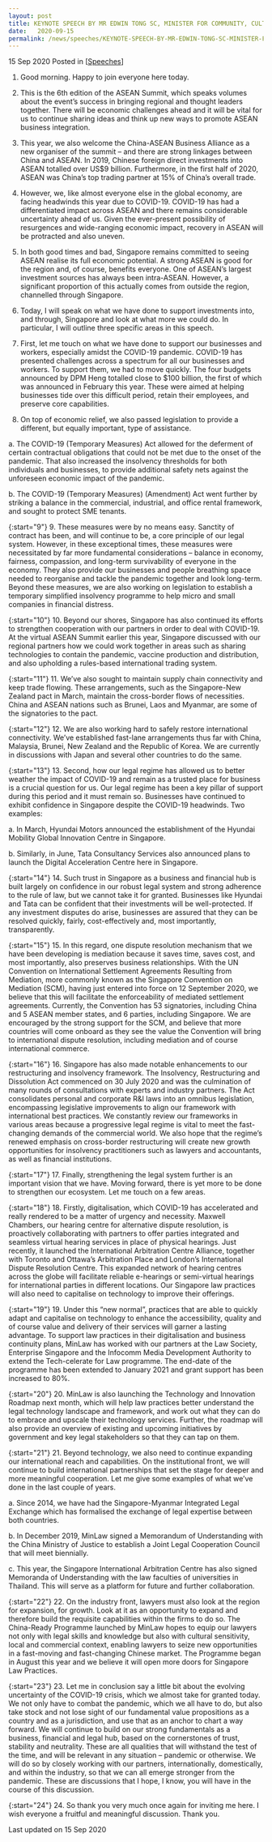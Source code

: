 ```yaml
---
layout: post
title: KEYNOTE SPEECH BY MR EDWIN TONG SC, MINISTER FOR COMMUNITY, CULTURE AND YOUTH AND SECOND MINISTER FOR LAW AT THE RHT CHINA-ASEAN BUSINESS ALLIANCE ASEAN SUMMIT 2020
date:   2020-09-15
permalink: /news/speeches/KEYNOTE-SPEECH-BY-MR-EDWIN-TONG-SC-MINISTER-FOR-COMMUNITY-CULTURE-AND-YOUTH-AND-SECOND-MINISTER-FOR-LAW-AT-THE-RHT-CHINA-ASEAN-BUSINESS-ALLIANCE-ASEAN-SUMMIT-2020
---
```


15 Sep 2020 Posted in [[Speeches](/news/speeches)]

1.	Good morning. Happy to join everyone here today.

2.	This is the 6th edition of the ASEAN Summit, which speaks volumes about the event’s success in bringing regional and thought leaders together. There will be economic challenges ahead and it will be vital for us to continue sharing ideas and think up new ways to promote ASEAN business integration. 

3.	This year, we also welcome the China-ASEAN Business Alliance as a new organiser of the summit – and there are strong linkages between China and ASEAN. In 2019, Chinese foreign direct investments into ASEAN totalled over US$9 billion. Furthermore, in the first half of 2020, ASEAN was China’s top trading partner at 15% of China’s overall trade.

4.	However, we, like almost everyone else in the global economy, are facing headwinds this year due to COVID-19. COVID-19 has had a differentiated impact across ASEAN and there remains considerable uncertainty ahead of us. Given the ever-present possibility of resurgences and wide-ranging economic impact, recovery in ASEAN will be protracted and also uneven. 

5.	In both good times and bad, Singapore remains committed to seeing ASEAN realise its full economic potential. A strong ASEAN is good for the region and, of course, benefits everyone. One of ASEAN’s largest investment sources has always been intra-ASEAN. However, a significant proportion of this actually comes from outside the region, channelled through Singapore. 

6.	Today, I will speak on what we have done to support investments into, and through, Singapore and look at what more we could do. In particular, I will outline three specific areas in this speech.

7.	First, let me touch on what we have done to support our businesses and workers, especially amidst the COVID-19 pandemic. COVID-19 has presented challenges across a spectrum for all our businesses and workers. To support them, we had to move quickly. The four budgets announced by DPM Heng totalled close to $100 billion, the first of which was announced in February this year. These were aimed at helping businesses tide over this difficult period, retain their employees, and preserve core capabilities. 

8.	On top of economic relief, we also passed legislation to provide a different, but equally important, type of assistance. 

a.	The COVID-19 (Temporary Measures) Act allowed for the deferment of certain contractual obligations that could not be met due to the onset of the pandemic. That also increased the insolvency thresholds for both individuals and businesses, to provide additional safety nets against the unforeseen economic impact of the pandemic. 

b.	The COVID-19 (Temporary Measures) (Amendment) Act went further by striking a balance in the commercial, industrial, and office rental framework, and sought to protect SME tenants. 

{:start="9"}
9.	These measures were by no means easy. Sanctity of contract has been, and will continue to be, a core principle of our legal system. However, in these exceptional times, these measures were necessitated by far more fundamental considerations – balance in economy, fairness, compassion, and long-term survivability of everyone in the economy. They also provide our businesses and people breathing space needed to reorganise and tackle the pandemic together and look long-term. Beyond these measures, we are also working on legislation to establish a temporary simplified insolvency programme to help micro and small companies in financial distress.  

{:start="10"}
10.	Beyond our shores, Singapore has also continued its efforts to strengthen cooperation with our partners in order to deal with COVID-19. At the virtual ASEAN Summit earlier this year, Singapore discussed with our regional partners how we could work together in areas such as sharing technologies to contain the pandemic, vaccine production and distribution, and also upholding a rules-based international trading system. 

{:start="11"}
11.	We’ve also sought to maintain supply chain connectivity and keep trade flowing. These arrangements, such as the Singapore-New Zealand pact in March, maintain the cross-border flows of necessities. China and ASEAN nations such as Brunei, Laos and Myanmar, are some of the signatories to the pact. 

{:start="12"}
12.	We are also working hard to safely restore international connectivity. We’ve established fast-lane arrangements thus far with China, Malaysia, Brunei, New Zealand and the Republic of Korea. We are currently in discussions with Japan and several other countries to do the same. 

{:start="13"}
13.	Second, how our legal regime has allowed us to better weather the impact of COVID-19 and remain as a trusted place for business is a crucial question for us. Our legal regime has been a key pillar of support during this period and it must remain so. Businesses have continued to exhibit confidence in Singapore despite the COVID-19 headwinds. Two examples:

a.	In March, Hyundai Motors announced the establishment of the Hyundai Mobility Global Innovation Centre in Singapore.

b.	Similarly, in June, Tata Consultancy Services also announced plans to launch the Digital Acceleration Centre here in Singapore. 

{:start="14"}
14.	Such trust in Singapore as a business and financial hub is built largely on confidence in our robust legal system and strong adherence to the rule of law, but we cannot take it for granted. Businesses like Hyundai and Tata can be confident that their investments will be well-protected. If any investment disputes do arise, businesses are assured that they can be resolved quickly, fairly, cost-effectively and, most importantly, transparently. 

{:start="15"}
15.	In this regard, one dispute resolution mechanism that we have been developing is mediation because it saves time, saves cost, and most importantly, also preserves business relationships. With the UN Convention on International Settlement Agreements Resulting from Mediation, more commonly known as the Singapore Convention on Mediation (SCM), having just entered into force on 12 September 2020, we believe that this will facilitate the enforceability of mediated settlement agreements. Currently, the Convention has 53 signatories, including China and 5 ASEAN member states, and 6 parties, including Singapore. We are encouraged by the strong support for the SCM, and believe that more countries will come onboard as they see the value the Convention will bring to international dispute resolution, including mediation and of course international commerce. 

{:start="16"}
16.	Singapore has also made notable enhancements to our restructuring and insolvency framework. The Insolvency, Restructuring and Dissolution Act commenced on 30 July 2020 and was the culmination of many rounds of consultations with experts and industry partners. The Act consolidates personal and corporate R&I laws into an omnibus legislation, encompassing legislative improvements to align our framework with international best practices. We constantly review our frameworks in various areas because a progressive legal regime is vital to meet the fast-changing demands of the commercial world. We also hope that the regime’s renewed emphasis on cross-border restructuring will create new growth opportunities for insolvency practitioners such as lawyers and accountants, as well as financial institutions. 

{:start="17"}
17.	Finally, strengthening the legal system further is an important vision that we have. Moving forward, there is yet more to be done to strengthen our ecosystem. Let me touch on a few areas. 

{:start="18"}
18.	Firstly, digitalisation, which COVID-19 has accelerated and really rendered to be a matter of urgency and necessity. Maxwell Chambers, our hearing centre for alternative dispute resolution, is proactively collaborating with partners to offer parties integrated and seamless virtual hearing services in place of physical hearings. Just recently, it launched the International Arbitration Centre Alliance, together with Toronto and Ottawa’s Arbitration Place and London’s International Dispute Resolution Centre. This expanded network of hearing centres across the globe will facilitate reliable e-hearings or semi-virtual hearings for international parties in different locations. Our Singapore law practices will also need to capitalise on technology to improve their offerings. 

{:start="19"}
19.	Under this “new normal”, practices that are able to quickly adapt and capitalise on technology to enhance the accessibility, quality and of course value and delivery of their services will garner a lasting advantage. To support law practices in their digitalisation and business continuity plans, MinLaw has worked with our partners at the Law Society, Enterprise Singapore and the Infocomm Media Development Authority to extend the Tech-celerate for Law programme. The end-date of the programme has been extended to January 2021 and grant support has been increased to 80%. 

{:start="20"}
20.	MinLaw is also launching the Technology and Innovation Roadmap next month, which will help law practices better understand the legal technology landscape and framework, and work out what they can do to embrace and upscale their technology services. Further, the roadmap will also provide an overview of existing and upcoming initiatives by government and key legal stakeholders so that they can tap on them. 

{:start="21"}
21.	Beyond technology, we also need to continue expanding our international reach and capabilities. On the institutional front, we will continue to build international partnerships that set the stage for deeper and more meaningful cooperation. Let me give some examples of what we’ve done in the last couple of years. 

a.	Since 2014, we have had the Singapore-Myanmar Integrated Legal Exchange which has formalised the exchange of legal expertise between both countries. 

b.	In December 2019, MinLaw signed a Memorandum of Understanding with the China Ministry of Justice to establish a Joint Legal Cooperation Council that will meet biennially. 

c.	This year, the Singapore International Arbitration Centre has also signed Memoranda of Understanding with the law faculties of universities in Thailand. This will serve as a platform for future and further collaboration.

{:start="22"}
22.	On the industry front, lawyers must also look at the region for expansion, for growth. Look at it as an opportunity to expand and therefore build the requisite capabilities within the firms to do so. The China-Ready Programme launched by MinLaw hopes to equip our lawyers not only with legal skills and knowledge but also with cultural sensitivity, local and commercial context, enabling lawyers to seize new opportunities in a fast-moving and fast-changing Chinese market. The Programme began in August this year and we believe it will open more doors for Singapore Law Practices. 

{:start="23"}
23.	Let me in conclusion say a little bit about the evolving uncertainty of the COVID-19 crisis, which we almost take for granted today. We not only have to combat the pandemic, which we all have to do, but also take stock and not lose sight of our fundamental value propositions as a country and as a jurisdiction, and use that as an anchor to chart a way forward. We will continue to build on our strong fundamentals as a business, financial and legal hub, based on the cornerstones of trust, stability and neutrality. These are all qualities that will withstand the test of the time, and will be relevant in any situation – pandemic or otherwise. We will do so by closely working with our partners, internationally, domestically, and within the industry, so that we can all emerge stronger from the pandemic. These are discussions that I hope, I know, you will have in the course of this discussion. 

{:start="24"}
24.	So thank you very much once again for inviting me here. I wish everyone a fruitful and meaningful discussion. Thank you.  


<p class="right-side-updated">Last updated on 15 Sep 2020</p> 
